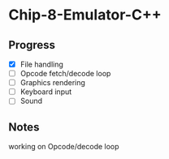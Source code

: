 # Chip-8-Emulator-C++

## Progress
- [X] File handling
- [ ] Opcode fetch/decode loop
- [ ] Graphics rendering
- [ ] Keyboard input
- [ ] Sound

## Notes
working on Opcode/decode loop

